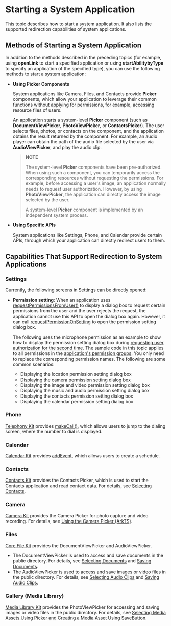 # Starting a System Application


This topic describes how to start a system application. It also lists the supported redirection capabilities of system applications.

## Methods of Starting a System Application

In addition to the methods described in the preceding topics (for example, using **openLink** to start a specified application or using **startAbilitybyType** to specify an application of the specified type), you can use the following methods to start a system application:

- **Using Picker Components**

    System applications like Camera, Files, and Contacts provide **Picker** components, which allow your application to leverage their common functions without applying for permissions, for example, accessing resource files of users.

    An application starts a system-level **Picker** component (such as **DocumentViewPicker**, **PhotoViewPicker**, or **ContactsPicker**). The user selects files, photos, or contacts on the component, and the application obtains the result returned by the component. For example, an audio player can obtain the path of the audio file selected by the user via **AudioViewPicker**, and play the audio clip.

    > **NOTE**
    >
    > The system-level **Picker** components have been pre-authorized. When using such a component, you can temporarily access the corresponding resources without requesting the permissions. For example, before accessing a user's image, an application normally needs to request user authorization. However, by using **PhotoViewPicker**, the application can directly access the image selected by the user.
    >
    > A system-level **Picker** component is implemented by an independent system process.


- **Using Specific APIs**

    System applications like Settings, Phone, and Calendar provide certain APIs, through which your application can directly redirect users to them.

## Capabilities That Support Redirection to System Applications

### Settings

Currently, the following screens in Settings can be directly opened:

- **Permission setting**: When an application uses [requestPermissionsFromUser()](../reference/apis-ability-kit/js-apis-abilityAccessCtrl.md#requestpermissionsfromuser9) to display a dialog box to request certain permissions from the user and the user rejects the request, the application cannot use this API to open the dialog box again. However, it can call [requestPermissionOnSetting](../reference/apis-ability-kit/js-apis-abilityAccessCtrl.md#requestpermissiononsetting12) to open the permission setting dialog box.

  The following uses the microphone permission as an example to show how to display the permission setting dialog box during [requesting user authorization for the second time](../security/AccessToken/request-user-authorization-second.md). The sample code in this topic applies to all permissions in the [application's permission groups](../security/AccessToken/app-permission-group-list.md). You only need to replace the corresponding permission names. The following are some common scenarios:
  
    - Displaying the location permission setting dialog box
    - Displaying the camera permission setting dialog box
    - Displaying the image and video permission setting dialog box
    - Displaying the music and audio permission setting dialog box
    - Displaying the contacts permission setting dialog box
    - Displaying the calendar permission setting dialog box
 
<!--RP1-->
<!--RP1End-->


### Phone
[Telephony Kit](../telephony/telephony-overview.md) provides [makeCall()](../reference/apis-telephony-kit/js-apis-call.md#callmakecall7), which allows users to jump to the dialing screen, where the number to dial is displayed.

### Calendar
[Calendar Kit](../calendarmanager/calendarmanager-overview.md) provides [addEvent](../reference/apis-calendar-kit/js-apis-calendarManager.md#addevent), which allows users to create a schedule.



### Contacts
[Contacts Kit](../contacts/contacts-intro.md) provides the Contacts Picker, which is used to start the Contacts application and read contact data. For details, see [Selecting Contacts](../contacts/contacts-intro.md#contact-selection-restricted-permission).

<!--RP2-->
### Camera

[Camera Kit](../media/camera/camera-overview.md) provides the Camera Picker for photo capture and video recording. For details, see [Using the Camera Picker (ArkTS)](media/camera/camera-picker.md).
<!--RP2End-->

### Files
[Core File Kit](../file-management/core-file-kit-intro.md) provides the DocumentViewPicker and AudioViewPicker.
- The DocumentViewPicker is used to access and save documents in the public directory. For details, see [Selecting Documents](../file-management/select-user-file.md#selecting-documents) and [Saving Documents](../file-management/save-user-file.md#saving-documents).
- The AudioViewPicker is used to access and save images or video files in the public directory. For details, see [Selecting Audio Clips](../file-management/select-user-file.md#selecting-audio-clips) and [Saving Audio Clips](../file-management/save-user-file.md#saving-audio-clips).

### Gallery (Media Library)
[Media Library Kit](../media/medialibrary/photoAccessHelper-overview.md) provides the PhotoViewPicker for accessing and saving images or video files in the public directory. For details, see [Selecting Media Assets Using Picker](../media/medialibrary/photoAccessHelper-photoviewpicker.md) and [Creating a Media Asset Using SaveButton](../media/medialibrary/photoAccessHelper-savebutton.md).

<!--RP3-->
<!--RP3End-->
